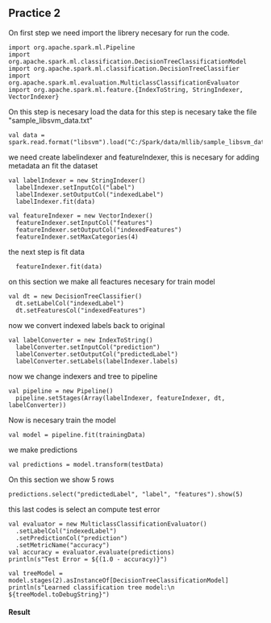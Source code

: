## Practice 2 ##

On first step we need import the librery necesary for run the code.
``` 
import org.apache.spark.ml.Pipeline
import org.apache.spark.ml.classification.DecisionTreeClassificationModel
import org.apache.spark.ml.classification.DecisionTreeClassifier
import org.apache.spark.ml.evaluation.MulticlassClassificationEvaluator
import org.apache.spark.ml.feature.{IndexToString, StringIndexer, VectorIndexer}

``` 

On this step is necesary load the data for this step is necesary take the file "sample_libsvm_data.txt"
``` 
val data = spark.read.format("libsvm").load("C:/Spark/data/mllib/sample_libsvm_data.txt")

``` 

we need create labelindexer and featureIndexer, this is necesary for adding metadata an fit the dataset
```
val labelIndexer = new StringIndexer()
  labelIndexer.setInputCol("label")
  labelIndexer.setOutputCol("indexedLabel")
  labelIndexer.fit(data)

val featureIndexer = new VectorIndexer()
  featureIndexer.setInputCol("features")
  featureIndexer.setOutputCol("indexedFeatures")
  featureIndexer.setMaxCategories(4) 
  ```
  the next step is fit data
```
  featureIndexer.fit(data)
```



on this section we make all feactures necesary for train model
``` 
val dt = new DecisionTreeClassifier()
  dt.setLabelCol("indexedLabel")
  dt.setFeaturesCol("indexedFeatures")

``` 
now we convert indexed labels back to original
```
val labelConverter = new IndexToString()
  labelConverter.setInputCol("prediction")
  labelConverter.setOutputCol("predictedLabel")
  labelConverter.setLabels(labelIndexer.labels)
```
now we change indexers and tree to pipeline
```
val pipeline = new Pipeline()
  pipeline.setStages(Array(labelIndexer, featureIndexer, dt, labelConverter))

```
Now is necesary train the model
```
val model = pipeline.fit(trainingData)
```
we make predictions
```
val predictions = model.transform(testData)
```
On this section we show 5 rows
```
predictions.select("predictedLabel", "label", "features").show(5)
```

this last codes is select an compute test error
```
val evaluator = new MulticlassClassificationEvaluator()
  .setLabelCol("indexedLabel")
  .setPredictionCol("prediction")
  .setMetricName("accuracy")
val accuracy = evaluator.evaluate(predictions)
println(s"Test Error = ${(1.0 - accuracy)}")

val treeModel = model.stages(2).asInstanceOf[DecisionTreeClassificationModel]
println(s"Learned classification tree model:\n ${treeModel.toDebugString}")
```


#### Result


